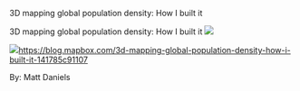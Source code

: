 3D mapping global population density: How I built it

3D mapping global population density: How I built it
![](../_resources/09b37cfdf8c3baa4109c9da854095986.png)

![](../_resources/05359900a47b45265577dabf08626d81.png)https://blog.mapbox.com/3d-mapping-global-population-density-how-i-built-it-141785c91107

By: Matt Daniels